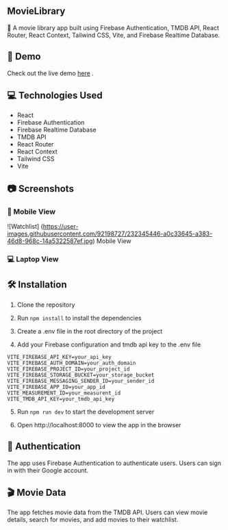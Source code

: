 ## MovieLibrary

🎥 A movie library app built using Firebase Authentication, TMDB API, React Router, React Context, Tailwind CSS, Vite, and Firebase Realtime Database.

## 🚀 Demo
Check out the live demo [here](https://cowmoovies.web.app/) .

## 💻 Technologies Used
- React
- Firebase Authentication
- Firebase Realtime Database
- TMDB API
- React Router
- React Context
- Tailwind CSS
- Vite

## 📷 Screenshots

###  📱 Mobile View
![Watchlist] (https://user-images.githubusercontent.com/92198727/232345446-a0c33645-a383-46d8-968c-14a5322587ef.jpg)
 Mobile View

###  💻 Laptop View

## 🛠️ Installation

1. Clone the repository

2. Run  ``npm install`` to install the dependencies

3. Create a .env file in the root directory of the project

4. Add your Firebase configuration and tmdb api key to the .env file

``` .env
VITE_FIREBASE_API_KEY=your_api_key
VITE_FIREBASE_AUTH_DOMAIN=your_auth_domain
VITE_FIREBASE_PROJECT_ID=your_project_id
VITE_FIREBASE_STORAGE_BUCKET=your_storage_bucket
VITE_FIREBASE_MESSAGING_SENDER_ID=your_sender_id
VITE_FIREBASE_APP_ID=your_app_id
VITE_MEASUREMENT_ID=your_measurent_id
VITE_TMDB_API_KEY=your_tmdb_api_key
````

5. Run  ``npm run dev`` to start the development server

6. Open http://localhost:8000 to view the app in the browser

## 🔑 Authentication

The app uses Firebase Authentication to authenticate users. Users can sign in with their Google account.

## 🎬 Movie Data

The app fetches movie data from the TMDB API. Users can view movie details, search for movies, and add movies to their watchlist.
